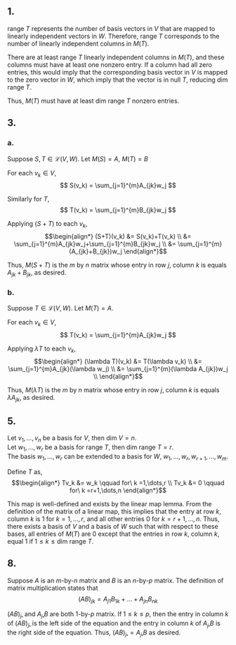 ## 1.
$\text{range }T$ represents the number of basis vectors in $V$ that are mapped to linearly independent vectors in $W$. Therefore, $\text{range }T$ corresponds to the number of linearly independent columns in $M(T)$.

There are at least $\text{range }T$ linearly independent columns in $M(T)$, and these columns must have at least one nonzero entry. If a column had all zero entries, this would imply that the corresponding basis vector in $V$ is mapped to the zero vector in $W$, which imply that the vector is in $\text{null }T$, reducing $\text{dim range }T$.

Thus, $M(T)$ must have at least $\text{dim range }T$ nonzero entries.

## 3.
### a.
Suppose $S,T \in \mathcal{L}(V, W)$. 
Let $M(S) = A$, $M(T) = B$

For each $v_k \in V$,
$$
S(v_k) = \sum_{j=1}^{m}A_{jk}w_j
$$

Similarly for $T$,
$$
T(v_k) = \sum_{j=1}^{m}B_{jk}w_j
$$

Applying $(S+T)$ to each $v_k$,
$$\begin{align*}
(S+T)(v_k) &= S(v_k)+T(v_k) \\
&= \sum_{j=1}^{m}A_{jk}w_j+\sum_{j=1}^{m}B_{jk}w_j \\
&= \sum_{j=1}^{m}(A_{jk}+B_{jk})w_j
\end{align*}$$

Thus, $M(S+T)$ is the $m$ by $n$ matrix whose entry in row $j$, column $k$ is equals $A_{jk}+B_{jk}$, as desired.

### b.
Suppose $T \in \mathcal{L}(V, W)$. 
Let $M(T) = A$.

For each $v_k \in V$,
$$
T(v_k) = \sum_{j=1}^{m}A_{jk}w_j
$$

Applying $\lambda T$ to each $v_k$,
$$\begin{align*}
(\lambda T)(v_k) &= T(\lambda v_k) \\
&= \sum_{j=1}^{m}A_{jk}(\lambda w_j) \\
&= \sum_{j=1}^{m}(\lambda A_{jk})w_j \\
\end{align*}$$

Thus, $M(\lambda T)$ is the $m$ by $n$ matrix whose entry in row $j$, column $k$ is equals $\lambda A_{jk}$, as desired.


## 5.
Let $v_1,\dots,v_n$ be a basis for $V$, then $\text{dim }V = n$.  
Let $w_1,\dots,w_r$ be a basis for $\text{range }T$, then $\text{dim range }T = r$.  
The basis $w_1,\dots,w_r$ can be extended to a basis for $W$, $w_1,\dots,w_r,w_{r+1},\dots,w_m$.

Define $T$ as,
$$\begin{align*}
Tv_k &= w_k \qquad for\ k =1,\dots,r \\
Tv_k &= 0 \qquad for\ k =r+1,\dots,n
\end{align*}$$


This map is well-defined and exists by the linear map lemma. From the definition of the matrix of a linear map, this implies that the entry at row $k$, column $k$ is $1$ for $k=1,\dots,r$, and all other entries $0$ for $k=r+1,\dots,n$. Thus, there exists a basis of $V$ and a basis of $W$ such that with respect to these bases, all
entries of $M(T)$ are $0$ except that the entries in row $k$, column $k$, equal $1$ if
$1 \leq k \leq \text{dim range } T$.


## 8.
Suppose $A$ is an $m$-by-$n$ matrix and $B$ is an $n$-by-$p$ matrix.
The definition of matrix multiplication states that
$$
(AB)_{jk}=A_{j1}B_{1k}+\dots+A_{jn}B_{nk}
$$

$(AB)_{j\centerdot}$ and $A_{j\centerdot}B$ are both $1$-by-$p$ matrix. If $1 \leq k \leq p$, then the entry in column $k$ of $(AB)_{j\centerdot}$ is the left side of the equation and the entry in column $k$ of $A_{j\centerdot}B$ is the right side of the equation. Thus, $(AB)_{j\centerdot} = A_{j\centerdot}B$ as desired.

